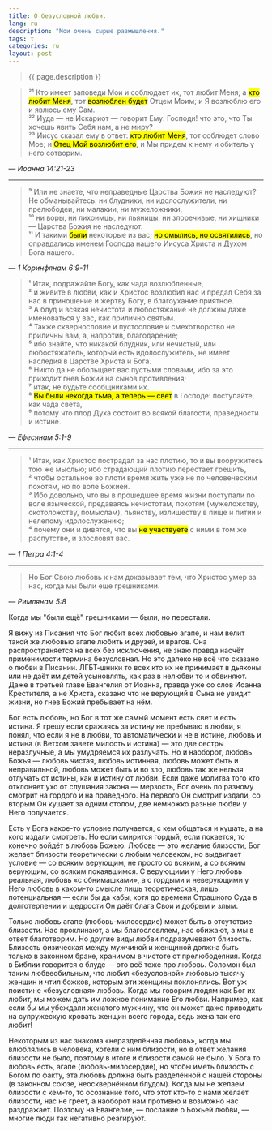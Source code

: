 ```yaml
---
title: О безусловной любви.
lang: ru
description: "Мои очень сырые размышления."
tags: ☦
categories: ru
layout: post
---
```


> {{ page.description }}

> ²¹ Кто имеет заповеди Мои и соблюдает их, тот любит Меня; а <mark>кто любит Меня</mark>, тот <mark>возлюблен будет</mark> Отцем Моим; и Я возлюблю его и явлюсь ему Сам.  
> ²² Иуда — не Искариот — говорит Ему: Господи! что это, что Ты хочешь явить Себя нам, а не миру?  
> ²³ Иисус сказал ему в ответ: <mark>кто любит Меня</mark>, тот соблюдет слово Мое; и <mark>Отец Мой возлюбит его</mark>, и Мы придем к нему и обитель у него сотворим.

— <cite>Иоанна&nbsp;14:21-23</cite>

***

> ⁹ Или не знаете, что неправедные Царства Божия не наследуют? Не обманывайтесь: ни блудники, ни идолослужители, ни прелюбодеи, ни малакии, ни мужеложники,  
> ¹⁰ ни воры, ни лихоимцы, ни пьяницы, ни злоречивые, ни хищники — Царства Божия не наследуют.  
> ¹¹ И такими <mark>были</mark> некоторые из вас; <mark>но омылись, но освятились</mark>, но оправдались именем Господа нашего Иисуса Христа и Духом Бога нашего.

— <cite>1&nbsp;Коринфянам&nbsp;6:9-11</cite>

> ¹ Итак, подражайте Богу, как чада возлюбленные,  
> ² и живите в любви, как и Христос возлюбил нас и предал Себя за нас в приношение и жертву Богу, в благоухание приятное.  
> ³ А блуд и всякая нечистота и любостяжание не должны даже именоваться у вас, как прилично святым.  
> ⁴ Также сквернословие и пустословие и смехотворство не приличны вам, а, напротив, благодарение;  
> ⁵ ибо знайте, что никакой блудник, или нечистый, или любостяжатель, который есть идолослужитель, не имеет наследия в Царстве Христа и Бога.  
> ⁶ Никто да не обольщает вас пустыми словами, ибо за это приходит гнев Божий на сынов противления;  
> ⁷ итак, не будьте сообщниками их.  
> ⁸ <mark>Вы были некогда тьма, а теперь — свет</mark> в Господе: поступайте, как чада света,  
> ⁹ потому что плод Духа состоит во всякой благости, праведности и истине.

— <cite>Ефесянам&nbsp;5:1-9</cite>

***

> ¹ Итак, как Христос пострадал за нас плотию, то и вы вооружитесь тою же мыслью; ибо страдающий плотию перестает грешить,  
> ² чтобы остальное во плоти время жить уже не по человеческим похотям, но по воле Божией.  
> ³ Ибо довольно, что вы в прошедшее время жизни поступали по воле языческой, предаваясь нечистотам, похотям (мужеложству, скотоложству, помыслам), пьянству, излишеству в пище и питии и нелепому идолослужению;  
> ⁴ почему они и дивятся, что вы <mark>не участвуете</mark> с ними в том же распутстве, и злословят вас.

— <cite>1&nbsp;Петра&nbsp;4:1-4</cite>

***

> Но Бог Свою любовь к нам доказывает тем, что Христос умер за нас, когда мы </mark>были еще</mark> грешниками.

— <cite>Римлянам&nbsp;5:8</cite>

Когда мы "были ещё" грешниками — были, но перестали.

Я вижу из Писания что Бог любит всех любовью агапе, и нам велит такой же любовью агапе любить и друзей, и врагов. Она распространяется
на всех без исключения, не знаю правда насчёт применимости термина безусловная. Но это далеко не всё что сказано о любви в Писании.
ЛГБТ-шники то всех кто их не принимает в дьяконы или не даёт им детей усыновлять, как раз в нелюбви то и обвиняют. Даже в третьей
главе Евангелия от Иоанна, правда уже со слов Иоанна Крестителя, а не Христа, сказано что не верующий в Сына не увидит жизни,
но гнев Божий пребывает на нём.

Бог есть любовь, но Бог в тот же самый момент есть свет и есть истина. Я грешу если сражаясь за истину не пребываю в любви, я понял,
что если я не в любви, то автоматически и не в истине, любовь и истина (в Ветхом завете милость и истина) — это две сестры неразлучные,
а мы умудряемся их разлучать. Но и наоборот, любовь Божья — любовь чистая, любовь истинная, любовь может быть и неправильной,
любовь может быть и во зло, любовь так же нельзя отлучать от истины, как и истину от любви. Если даже молитва того кто отклоняет
ухо от слушания закона — мерзость, Бог очень по разному смотрит на гордого и на праведного. На первого Он смотрит издали, со вторым
Он кушает за одним столом, две немножко разные любви у Него получается.

Есть у Бога какое-то условие получается, с кем общаться и кушать, а на кого издали смотреть. Но если смирится гордый, если покается,
то конечно войдёт в любовь Божью. Любовь — это желание близости, Бог желает близости теоретически с любым человеком, но выдвигает
условие — со всяким верующим, не просто со всяким, а со всяким верующим, со всяким покаявшимся. С верующими у Него любовь реальная,
любовь «с обнимашками», а с гордыми и неверующими у Него любовь в каком-то смысле лишь теоретическая, лишь потенциальная —
если бы да кабы, хотя до времени Страшного Суда в долготерпении и щедрости Он даёт блага Свои и добрым и злым.

Только любовь агапе (любовь-милосердие) может быть в отсутствие близости. Нас проклинают, а мы благословляем, нас обижают, а мы в ответ
благотворим. Но другие виды любви подразумевают близость.
Близость физическая между мужчиной и женщиной должна быть только в законном браке, хранимом в чистоте от прелюбодеяния. Когда в Библии
говорится о блуде — это всё тоже про любовь. Соломон был
таким любвеобильным, что любил «безусловной» любовью тысячу женщин и чтил божков, которым эти женщины поклонялись. Вот уж поистине
«безусловная» любовь. Когда мы говорим людям как Бог их любит, мы можем дать им ложное понимание Его любви. Например, как
если бы мы убеждали женатого мужчину, что он может даже приводить на супружескую кровать женщин всего города, ведь жена так его любит!

Некоторым из нас знакома «неразделённая любовь», когда мы влюблялись в человека, хотели с ним близости, но в ответ желания близости не было,
поэтому в итоге и близости самой не было. У Бога то
любовь есть, агапе (любовь-милосердие), но чтобы иметь близость с Богом по факту, эта любовь должна быть разделённой с нашей стороны (в законном союзе, неосквернённом
блудом). Когда мы не желаем близости с кем-то, то осознание того, что этот кто-то с нами желает близости, нас не греет, а наоборот нам
противно и возможно нас раздражает. Поэтому на Евангелие, — послание о Божьей любви, — многие люди так негативно реагируют.
